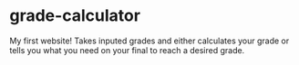 # grade-calculator
My first website! Takes inputed grades and either calculates your grade or tells you what you need on your final to reach a desired grade.
